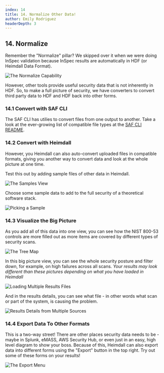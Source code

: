 ```yaml
---
index: 14
title: 14. Normalize Other Data!
author: Emily Rodriguez
headerDepth: 3
---
```


## 14. Normalize

Remember the "Normalize" pillar? We skipped over it when we were doing InSpec validation because InSpec results are automatically in HDF (or Heimdall Data Format). 

![The Normalize Capability](../../assets/img/SAF_Capabilities_Normalize.png)

However, other tools provide useful security data that is not inherently in HDF. So, to make a full picture of security, we have converters to convert third party data to HDF and HDF back into other forms.

### 14.1 Convert with SAF CLI

The SAF CLI has utilies to convert files from one output to another. Take a look at the ever-growing list of compatible file types at the [SAF CLI README](https://saf-cli.mitre.org/).

### 14.2 Convert with Heimdall

However, you Heimdall can also auto-convert uploaded files in compatible formats, giving you another way to convert data and look at the whole picture at one time. 

Test this out by adding sample files of other data in Heimdall.

![The Samples View](../../assets/img/Heimdall_Samples.png)

Choose some sample data to add to the full security of a theoretical software stack.

![Picking a Sample](../../assets/img/Heimdall_Samples_Select.png)

### 14.3 Visualize the Big Picture

As you add all of this data into one view, you can see how the NIST 800-53 controls are more filled out as more items are covered by different types of security scans. 

![The Tree Map](../../assets/img/Heimdall_TreeMap_Fuller.png)

In this big picture view, you can see the whole security posture and filter down, for example, on high failures across all scans. _Your results may look different than these pictures depending on what you have loaded in Heimdall_

![Loading Multiple Results Files](../../assets/img/Heimdall_MultiResults2.png)

And in the results details, you can see what file - in other words what scan or part of the system, is causing the problem.

![Results Details from Multiple Sources](../../assets/img/Heimdall_MultiResults.png)

### 14.4 Export Data To Other Formats

This is a two-way street! There are other places security data needs to be - maybe in Splunk, eMASS, AWS Security Hub, or even just in an easy, high level diagram to show your boss. Because of this, Heimdall can also export data into different forms using the "Export" button in the top right. Try out some of these forms on your results!

![The Export Menu](../../assets/img/Heimdall_Export_Menu.png)
